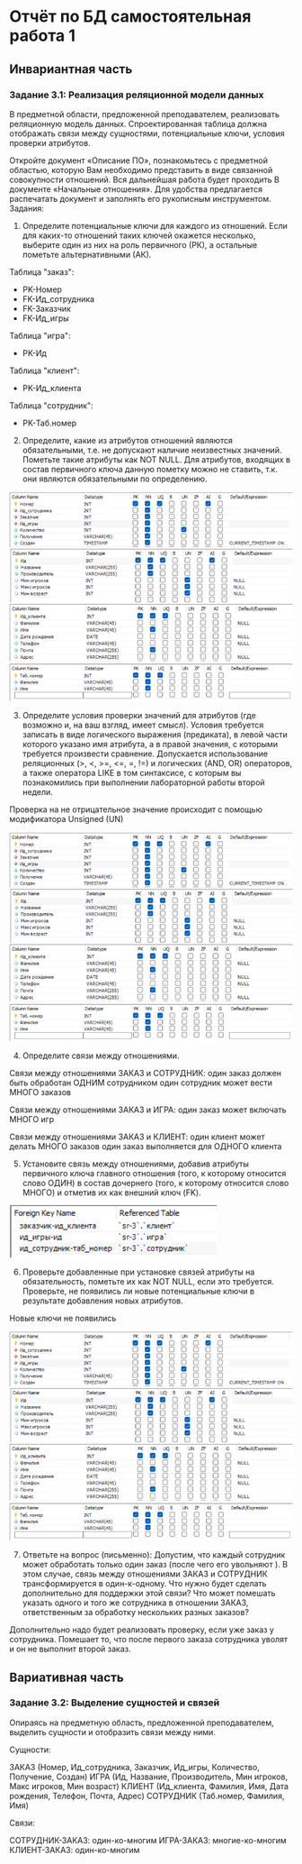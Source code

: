 # Отчёт по БД самостоятельная работа 1
## Инвариантная часть

### Задание 3.1: Реализация реляционной модели данных

В предметной области, предложенной преподавателем, реализовать реляционную модель данных. Спроектированная таблица должна отображать связи между сущностями, потенциальные ключи, условия проверки атрибутов.

Откройте документ «Описание ПО», познакомьтесь с предметной областью, которую Вам необходимо представить в виде связанной совокупности
отношений.
Вся дальнейшая работа будет проходить B документе «Начальные отношения». Для удобства предлагается распечатать документ и заполнять его рукописным инструментом.
Задания:
1. Определите потенциальные ключи для каждого из отношений. Если для каких-то отношений таких ключей окажется несколько, выберите один из них на роль первичного (РК), а остальные пометьте альтернативными (АК).

Таблица "заказ":  
- PK-Номер  
- FK-Ид_сотрудника
- FK-Заказчик
- FK-Ид_игры

Таблица "игра":  
- PK-Ид

Таблица "клиент":  
- PK-Ид_клиента  

Таблица "сотрудник":  
- PK-Таб.номер  

2. Определите, какие из атрибутов отношений являются обязательными, т.е. не допускают наличие неизвестных значений. Пометьте такие атрибуты как NOT NULL.
Для атрибутов, входящих в состав первичного ключа данную пометку можно не ставить, т.к. они являются обязательными по определению.

![img-1](img/SR-3_1-1.png)
![img-2](img/SR-3_1-2.png)
![img-3](img/SR-3_1-3.png)
![img-4](img/SR-3_1-4.png)

3. Определите условия проверки значений для атрибутов (где возможно и, на ваш взгляд, имеет смысл). Условия требуется записать в виде логического выражения (предиката), в левой части которого указано имя атрибута, а в правой значения, с которыми требуется произвести сравнение. Допускается использование реляционных (>, <, >=, <=, =, !=) и логических (AND, OR) операторов, а также оператора LIKE в том синтаксисе, с которым вы познакомились при выполнении лабораторной работы второй недели.

Проверка на не отрицательное значение происходит с помощью модификатора Unsigned (UN)

![img-5](img/SR-3_1-1.png)
![img-6](img/SR-3_1-2.png)
![img-7](img/SR-3_1-3.png)
![img-8](img/SR-3_1-4.png)

4. Определите связи между отношениями.

Связи между отношениями ЗАКАЗ и СОТРУДНИК:
один заказ должен быть обработан ОДНИМ сотрудником
один сотрудник может вести МНОГО заказов

Связи между отношениями ЗАКАЗ и ИГРА:
один заказ может включать МНОГО игр

Связи между отношениями ЗАКАЗ и КЛИЕНТ:
один клиент может делать МНОГО заказов
один заказ выполняется для ОДНОГО клиента

5. Установите связь между отношениями, добавив атрибуты первичного ключа главного отношения (того, к которому относится слово ОДИН) в состав дочернего (того, к которому относится слово МНОГО) и отметив их как внешний ключ (FK).

![img-8](img/SR-3_1-5.png)

6. Проверьте добавленные при установке связей атрибуты на обязательность, пометьте их как NOT NULL, если это требуется. Проверьте, не появились ли новые потенциальные ключи в результате добавления новых атрибутов.

Новые ключи не появились

![img-5](img/SR-3_1-1.png)
![img-6](img/SR-3_1-2.png)
![img-7](img/SR-3_1-3.png)
![img-8](img/SR-3_1-4.png)

7. Ответьте на вопрос (письменно):
Допустим, что каждый сотрудник может обработать только один заказ (после чего его увольняют ). В этом случае, связь между отношениями ЗАКАЗ и СОТРУДНИК трансформируется в один-к-одному. Что нужно будет сделать дополнительно для поддержки этой связи? Что может помешать указать одного и того же сотрудника в отношении ЗАКАЗ, ответственным за обработку нескольких разных заказов?

Дополнительно надо будет реализовать проверку, если уже заказ у сотрудника.
Помешает то, что после первого заказа сотрудника уволят и он не выполнит второй заказ.

## Вариативная часть

### Задание 3.2: Выделение сущностей и связей

Опираясь на предметную область, предложенной преподавателем, выделить сущности и отобразить связи между ними.

Сущности:

ЗАКАЗ (Номер, Ид_сотрудника, Заказчик, Ид_игры, Количество, Получение, Создан)
ИГРА (Ид, Название, Производитель, Мин игроков, Макс игроков, Мин возраст)
КЛИЕНТ (Ид_клиента, Фамилия, Имя, Дата рождения, Телефон, Почта, Адрес)
СОТРУДНИК (Таб.номер, Фамилия, Имя)

Связи:

СОТРУДНИК-ЗАКАЗ: один-ко-многим
ИГРА-ЗАКАЗ: многие-ко-многим
КЛИЕНТ-ЗАКАЗ: один-ко-многим